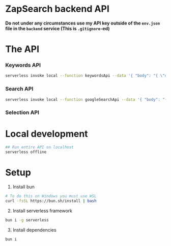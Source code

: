 # ZapSearch backend API

**Do not under any circumstances use my API key outside of the `env.json` file in the `backend` service (This is `.gitignore`-ed)**

# The API 

### Keywords API

```bash
serverless invoke local --function keywordsApi --data '{ "body": "{ \"queryType\":  \"keywords\", \"query\": \"Should I invest in vodafone\" }" }
```

### Search API

```bash
serverless invoke local --function googleSearchApi --data '{ "body": "{ \"keywords\": [\"hello\"] }" }
```

### Selection API 


# Local development

```bash
## Run entire API on localhost
serverless offline
```

# Setup 
1. Install bun 
```bash
# To do this on Windows you must use WSL
curl -fsSL https://bun.sh/install | bash
```
2. Install serverless framework 
``` bash
bun i -g serverless
```

3. Install dependencies
```bash
bun i
```